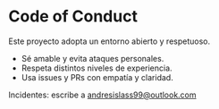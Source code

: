 # Code of Conduct

Este proyecto adopta un entorno abierto y respetuoso.
- Sé amable y evita ataques personales.
- Respeta distintos niveles de experiencia.
- Usa issues y PRs con empatía y claridad.

Incidentes: escribe a andresislass99@outlook.com
